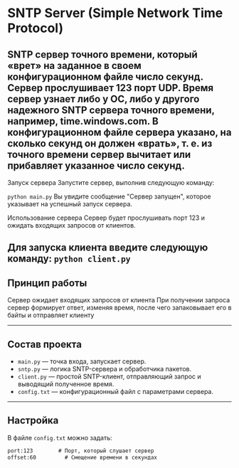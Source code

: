 # SNTP Server (Simple Network Time Protocol)

SNTP сервер точного времени, который «врет» на заданное в своем
конфигурационном файле число секунд. Сервер прослушивает 123 порт UDP. Время сервер
узнает либо у ОС, либо у другого надежного SNTP сервера точного времени, например,
time.windows.com. В конфигурационном файле сервера указано, на сколько секунд он должен
«врать», т. е. из точного времени сервер вычитает или прибавляет указанное число секунд.
---
Запуск сервера
Запустите сервер, выполнив следующую команду:

`python main.py`
Вы увидите сообщение "Сервер запущен", которое указывает на успешный запуск сервера.

Использование сервера
Сервер будет прослушивать порт 123 и ожидать входящих запросов от клиентов.

Для запуска клиента введите следующую команду:
`python client.py`
---

## Принцип работы
Сервер ожидает входящих запросов от клиента
При получении запроса сервер формирует ответ, изменяя время, после чего запаковывает его в байты и отправляет клиенту

---

## Состав проекта

- `main.py` — точка входа, запускает сервер.
- `sntp.py` — логика SNTP-сервера и обработчика пакетов.
- `client.py` — простой SNTP-клиент, отправляющий запрос и выводящий полученное время.
- `config.txt` — конфигурационный файл с параметрами сервера.

---

##  Настройка

В файле `config.txt` можно задать:

```txt
port:123        # Порт, который слушает сервер
offset:60         # Смещение времени в секундах
